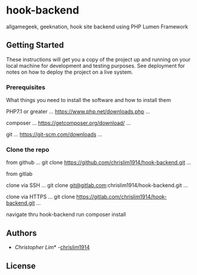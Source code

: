 # hook-backend

allgamegeek, geeknation, hook site backend using PHP Lumen Framework

## Getting Started

These instructions will get you a copy of the project up and running on your local machine for development and testing purposes. 
See deployment for notes on how to deploy the project on a live system.

### Prerequisites

What things you need to install the software and how to install them

PHP7.1 or greater
...
https://www.php.net/downloads.php
...

composer
...
https://getcomposer.org/download/
...

git
...
https://git-scm.com/downloads
...

### Clone the repo

from github
...
git clone https://github.com/chrislim1914/hook-backend.git
...

from gitlab

clone via SSH
...
git clone git@gitlab.com:chrislim1914/hook-backend.git
...

clone via HTTPS
...
git clone https://gitlab.com/chrislim1914/hook-backend.git
...

navigate thru hook-backend
run composer install

## Authors

* *Christopher Lim** -[chrislim1914](https://github.com/chrislim1914)

## License

